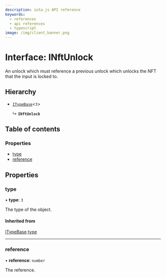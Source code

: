 ```yaml
---
description: iota.js API reference
keywords:
  - references
  - api references
  - typescript
image: /img/client_banner.png
---
```


# Interface: INftUnlock

An unlock which must reference a previous unlock which unlocks the NFT that the input is locked to.

## Hierarchy

- [`ITypeBase`](ITypeBase.md)<`3`\>

  ↳ **`INftUnlock`**

## Table of contents

### Properties

- [type](INftUnlock.md#type)
- [reference](INftUnlock.md#reference)

## Properties

### type

• **type**: `3`

The type of the object.

#### Inherited from

[ITypeBase](ITypeBase.md).[type](ITypeBase.md#type)

---

### reference

• **reference**: `number`

The reference.
